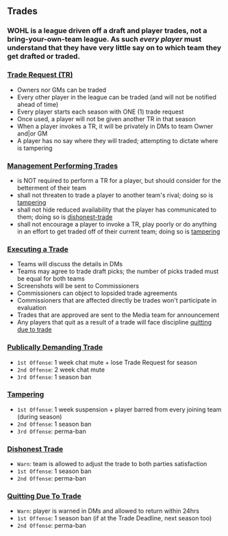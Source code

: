 ## Trades

### WOHL is a league driven off a draft and player trades, not a bring-your-own-team league. As such _every player_ must understand that they have very little say on to which team they get drafted or traded.

### [Trade Request (TR)](#trade-request)
- Owners nor GMs can be traded
- Every other player in the league can be traded (and will not be notified ahead of time)
- Every player starts each season with ONE (1) trade request
- Once used, a player will not be given another TR in that season
- When a player invokes a TR, it will be privately in DMs to team Owner and|or GM
- A player has no say where they will traded; attempting to dictate where is tampering

### [Management Performing Trades](#management-performing-trades)
- is NOT required to perform a TR for a player, but should consider for the betterment of their team
- shall not threaten to trade a player to another team's rival; doing so is [tampering](trade.md#tampering)
- shall not hide reduced availability that the player has communicated to them; doing so is [dishonest-trade](trade.md#dishonest-trade)
- shall not encourage a player to invoke a TR, play poorly or do anything in an effort to get traded off of their current team; doing so is [tampering](trade.md#tamperting)

### [Executing a Trade](#executing-a-trade)
- Teams will discuss the details in DMs
- Teams may agree to trade draft picks; the number of picks traded must be equal for both teams
- Screenshots will be sent to Commissioners
- Commissioners can object to lopsided trade agreements
- Commissioners that are affected directly be trades won't participate in evaluation
- Trades that are approved are sent to the Media team for announcement
- Any players that quit as a result of a trade will face discipline [quitting due to trade](trade.md#quitting-due-to-trade)


### [Publically Demanding Trade](#publically-demanding-trade)
- `1st Offense`: 1 week chat mute + lose Trade Request for season
- `2nd Offense`: 2 week chat mute
- `3rd Offense`: 1 season ban

### [Tampering](#tampering)
- `1st Offense`: 1 week suspension + player barred from every joining team (during season)
- `2nd Offense`: 1 season ban
- `3rd Offense`: perma-ban

### [Dishonest Trade](#dishonest-trade)
- `Warn`: team is allowed to adjust the trade to both parties satisfaction
- `1st Offense`: 1 season ban
- `2nd Offense`: perma-ban

### [Quitting Due To Trade](#quitting-due-to-trade)
- `Warn`: player is warned in DMs and allowed to return within 24hrs
- `1st Offense`: 1 season ban (if at the Trade Deadline, next season too)
- `2nd Offense`: perma-ban

